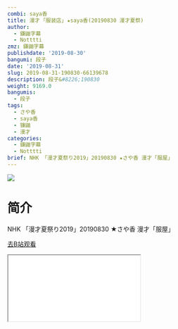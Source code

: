 ```yaml
---
combi: saya香
title: 漫才 ｢服装店｣ ★saya香(20190830 漫才夏祭)
author:
  - 鎌鼬字幕
  - Notttti
zmz: 鎌鼬字幕
publishdate: '2019-08-30'
bangumi: 段子
date: '2019-08-31'
slug: 2019-08-31-190830-66139678
description: 段子&#8226;190830
weight: 9169.0
bangumis:
  - 段子
tags:
  - さや香
  - saya香
  - 镰鼬
  - 漫才
categories:
  - 鎌鼬字幕
  - Notttti
brief: NHK 「漫才夏祭り2019」20190830 ★さや香 漫才「服屋」
---
```

![](https://raw.githubusercontent.com/tcgriffith/owaraisite/master/static/tmpimg/37a27e7c81add66c1e8cf99b8eb4f33dcf9abc3a.jpg.480.jpg)
# 简介  
NHK
「漫才夏祭り2019」20190830
★さや香 漫才「服屋」  

[去B站观看](https://www.bilibili.com/video/av66139678/)
<div class ="resp-container"><iframe class="testiframe" src="//player.bilibili.com/player.html?aid=66139678"", scrolling="no", allowfullscreen="true" > </iframe></div> 
